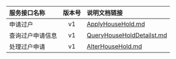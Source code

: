  
| 服务接口名称 | 版本号 | 说明文档链接 |  
| :----------------- | :-----: | :---------------- |  
| 申请过户 | v1 | [ApplyHouseHold.md](https://github.com/Zhang-Monica/gitMd/blob/master/EpeisCust/CustHouseServer/ApplyHouseHold.md) |  
| 查询过户申请信息 | v1 | [QueryHouseHoldDetailst.md](https://github.com/Zhang-Monica/gitMd/blob/master/EpeisCust/CustHouseServer/QueryHouseHoldDetailst.md) |  
| 处理过户申请 | v1 | [AlterHouseHold.md](https://github.com/Zhang-Monica/gitMd/blob/master/EpeisCust/CustHouseServer/AlterHouseHold.md) |  
  
